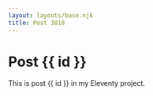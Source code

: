 ```yaml
---
layout: layouts/base.njk
title: Post 3818
---
```


# Post {{ id }}

This is post {{ id }} in my Eleventy project.
